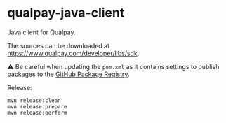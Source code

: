 # qualpay-java-client

Java client for Qualpay.

The sources can be downloaded at https://www.qualpay.com/developer/libs/sdk.

:warning: Be careful when updating the `pom.xml` as it contains settings to publish packages to the [GitHub Package Registry](https://help.github.com/en/articles/configuring-apache-maven-for-use-with-github-package-registry).

Release:

```
mvn release:clean
mvn release:prepare
mvn release:perform
```
